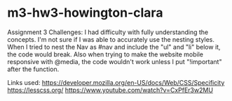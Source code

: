 # m3-hw3-howington-clara
Assignment 3
Challenges:
I had difficulty with fully understanding the concepts. I'm not sure if I was able to accurately use the nesting styles. When I tried to nest the Nav as #nav and include the "ul" and "li" below it, the code would break. Also when trying to make the website mobile responsive with @media, the code wouldn't work unless I put "!important" after the function. 

Links used:
https://developer.mozilla.org/en-US/docs/Web/CSS/Specificity
https://lesscss.org/
https://www.youtube.com/watch?v=CxPfEr3w2MU

